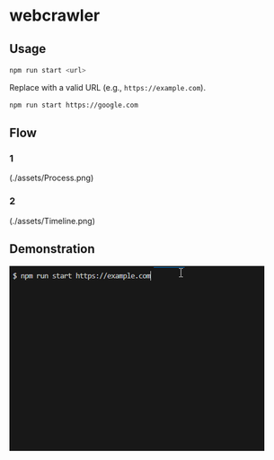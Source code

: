 # webcrawler

## Usage
```bash
npm run start <url>
```

Replace <url> with a valid URL (e.g., `https://example.com`).
```bash
npm run start https://google.com
```

## Flow
### 1
(./assets/Process.png)

### 2
(./assets/Timeline.png)

## Demonstration
![Program in Action](./assets/sample.gif)